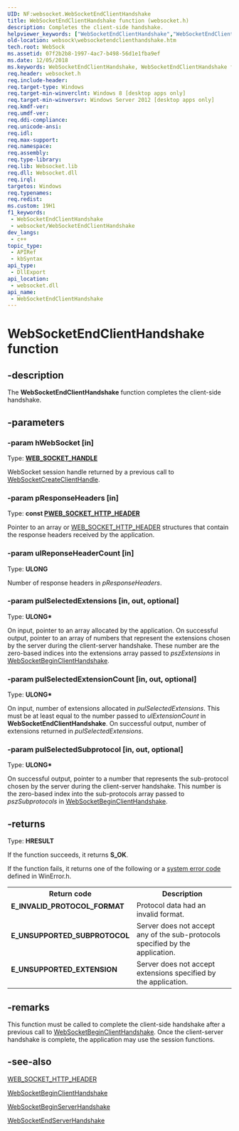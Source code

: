 ```yaml
---
UID: NF:websocket.WebSocketEndClientHandshake
title: WebSocketEndClientHandshake function (websocket.h)
description: Completes the client-side handshake.
helpviewer_keywords: ["WebSocketEndClientHandshake","WebSocketEndClientHandshake function [Websocket Protocol Component API]","websock.websocketendclienthandshake","websocket/WebSocketEndClientHandshake"]
old-location: websock\websocketendclienthandshake.htm
tech.root: WebSock
ms.assetid: 07f2b2b8-1997-4ac7-b498-56d1e1fba9ef
ms.date: 12/05/2018
ms.keywords: WebSocketEndClientHandshake, WebSocketEndClientHandshake function [Websocket Protocol Component API], websock.websocketendclienthandshake, websocket/WebSocketEndClientHandshake
req.header: websocket.h
req.include-header: 
req.target-type: Windows
req.target-min-winverclnt: Windows 8 [desktop apps only]
req.target-min-winversvr: Windows Server 2012 [desktop apps only]
req.kmdf-ver: 
req.umdf-ver: 
req.ddi-compliance: 
req.unicode-ansi: 
req.idl: 
req.max-support: 
req.namespace: 
req.assembly: 
req.type-library: 
req.lib: Websocket.lib
req.dll: Websocket.dll
req.irql: 
targetos: Windows
req.typenames: 
req.redist: 
ms.custom: 19H1
f1_keywords:
 - WebSocketEndClientHandshake
 - websocket/WebSocketEndClientHandshake
dev_langs:
 - c++
topic_type:
 - APIRef
 - kbSyntax
api_type:
 - DllExport
api_location:
 - websocket.dll
api_name:
 - WebSocketEndClientHandshake
---
```


# WebSocketEndClientHandshake function


## -description

The <b>WebSocketEndClientHandshake</b> function completes the client-side handshake.

## -parameters

### -param hWebSocket [in]

Type: <b><a href="https://docs.microsoft.com/windows/desktop/WebSock/web-socket-protocol-component-api-data-types">WEB_SOCKET_HANDLE</a></b>

 WebSocket session handle returned by a previous call to <a href="https://docs.microsoft.com/windows/desktop/api/websocket/nf-websocket-websocketcreateclienthandle">WebSocketCreateClientHandle</a>.

### -param pResponseHeaders [in]

Type: <b>const <a href="https://docs.microsoft.com/windows/desktop/api/websocket/ns-websocket-web_socket_http_header">PWEB_SOCKET_HTTP_HEADER</a></b>

Pointer to an array or <a href="https://docs.microsoft.com/windows/desktop/api/websocket/ns-websocket-web_socket_http_header">WEB_SOCKET_HTTP_HEADER</a> structures that contain the response headers received by the application.

### -param ulReponseHeaderCount [in]

Type: <b>ULONG</b>

Number of response headers in <i>pResponseHeaders</i>.

### -param pulSelectedExtensions [in, out, optional]

Type: <b>ULONG*</b>

On input, pointer to an array allocated by the application. On successful output, pointer to an array of numbers that represent the extensions chosen by the server during the client-server handshake. These number are the zero-based indices into the extensions array passed to  <i>pszExtensions</i> in <a href="https://docs.microsoft.com/windows/desktop/api/websocket/nf-websocket-websocketbeginclienthandshake">WebSocketBeginClientHandshake</a>.

### -param pulSelectedExtensionCount [in, out, optional]

Type: <b>ULONG*</b>

On input, number of extensions allocated in <i>pulSelectedExtensions</i>. This must be at least equal to the number passed to <i>ulExtensionCount</i> in <b>WebSocketEndClientHandshake</b>. On successful output, number of extensions returned in <i>pulSelectedExtensions</i>.

### -param pulSelectedSubprotocol [in, out, optional]

Type: <b>ULONG*</b>

On successful output, pointer to a number that represents the sub-protocol chosen by the server during the client-server handshake. This number is the zero-based index into the sub-protocols array passed to  <i>pszSubprotocols</i> in <a href="https://docs.microsoft.com/windows/desktop/api/websocket/nf-websocket-websocketbeginclienthandshake">WebSocketBeginClientHandshake</a>.

## -returns

Type: <b>HRESULT</b>

If the function succeeds, it returns <b>S_OK</b>.

If the function fails, it returns one of the following or a <a href="https://docs.microsoft.com/windows/desktop/Debug/system-error-codes">system error code</a> defined in WinError.h.

<table>
<tr>
<th>Return code</th>
<th>Description</th>
</tr>
<tr>
<td width="40%">
<dl>
<dt><b>E_INVALID_PROTOCOL_FORMAT</b></dt>
</dl>
</td>
<td width="60%">
Protocol data had an invalid format.

</td>
</tr>
<tr>
<td width="40%">
<dl>
<dt><b>E_UNSUPPORTED_SUBPROTOCOL</b></dt>
</dl>
</td>
<td width="60%">
Server does not accept any of the sub-protocols specified by the application.

</td>
</tr>
<tr>
<td width="40%">
<dl>
<dt><b>E_UNSUPPORTED_EXTENSION</b></dt>
</dl>
</td>
<td width="60%">
Server does not accept extensions specified by the application.

</td>
</tr>
</table>

## -remarks

This function must be called to complete the client-side handshake after a previous call to <a href="https://docs.microsoft.com/windows/desktop/api/websocket/nf-websocket-websocketbeginclienthandshake">WebSocketBeginClientHandshake</a>. Once the client-server handshake is complete, the application may use the session functions.

## -see-also

<a href="https://docs.microsoft.com/windows/desktop/api/websocket/ns-websocket-web_socket_http_header">WEB_SOCKET_HTTP_HEADER</a>



<a href="https://docs.microsoft.com/windows/desktop/api/websocket/nf-websocket-websocketbeginclienthandshake">WebSocketBeginClientHandshake</a>



<a href="https://docs.microsoft.com/windows/desktop/api/websocket/nf-websocket-websocketbeginserverhandshake">WebSocketBeginServerHandshake</a>



<a href="https://docs.microsoft.com/windows/desktop/api/websocket/nf-websocket-websocketendserverhandshake">WebSocketEndServerHandshake</a>

